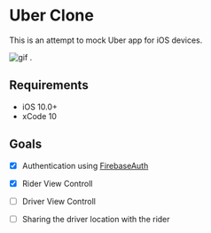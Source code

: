 # Uber Clone

This is an attempt to mock Uber app for iOS devices. 

![gif](http://g.recordit.co/GRVlpx0eqT.gif) . 

## Requirements
* iOS 10.0+
* xCode 10


## Goals

- [x] Authentication using [FirebaseAuth](https://firebase.google.com/docs/auth/)
- [x] Rider View Controll
- [ ] Driver View Controll
- [ ] Sharing the driver location with the rider

